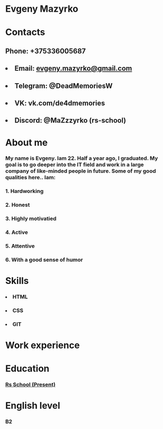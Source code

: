# Evgeny Mazyrko
# Contacts
## Phone: +375336005687
## <li>Email: evgeny.mazyrko@gmail.com</li>
## <li>Telegram: @DeadMemoriesW</li>
## <li>VK: vk.com/de4dmemories</li>
## <li>Discord: @MaZzzyrko (rs-school)</li>
# About me
### My name is Evgeny. Iam 22. Half a year ago, I graduated. My goal is to go deeper into the IT field and work in a large company of like-minded people in future. Some of my good qualities here.. Iam:
### 1. Hardworking 
### 2. Honest
### 3. Highly motivatied
### 4. Active
### 5. Attentive
### 6. With a good sense of humor
# Skills
### <li> HTML </li>
### <li> CSS </li>
### <li> GIT </li>
# Work experience 
# Education
### <a href="https://rs.school/"> Rs School (Present) </a> 
# English level
### <b>B2</b>